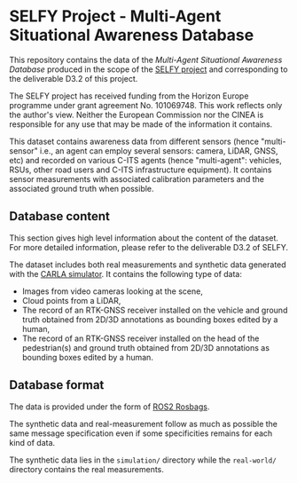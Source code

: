 # SELFY Project - Multi-Agent Situational Awareness Database

This repository contains the data of the *Multi-Agent Situational
Awareness Database* produced in the scope of the [SELFY
project](https://selfy-project.eu/) and corresponding to the deliverable
D3.2 of this project.

The SELFY project has received funding from the Horizon Europe programme
under grant agreement No. 101069748. This work reflects only the
author's view. Neither the European Commission nor the CINEA is
responsible for any use that may be made of the information it contains.

This dataset contains awareness data from different sensors (hence
"multi-sensor" i.e., an agent can employ several sensors: camera, LiDAR,
GNSS, etc) and recorded on various C-ITS agents (hence "multi-agent":
vehicles, RSUs, other road users and C-ITS infrastructure equipment). It
contains sensor measurements with associated calibration parameters and
the associated ground truth when possible. 



## Database content

This section gives high level information about the content of the
dataset. For more detailed information, please refer to the deliverable
D3.2 of SELFY.

The dataset includes both real measurements and synthetic data generated
with the [CARLA simulator](https://carla.org/). It contains the
following type of data: 

* Images from video cameras looking at the scene,
* Cloud points from a LiDAR,
* The record of an RTK-GNSS receiver installed on the vehicle and
  ground truth obtained from 2D/3D annotations as bounding boxes edited
  by a human,
* The record of an RTK-GNSS receiver installed on the head of the
  pedestrian(s) and ground truth obtained from 2D/3D annotations as
  bounding boxes edited by a human.


## Database format

The data is provided under the form of [ROS2
Rosbags](http://wiki.ros.org/Bags/Format/2.0). 

The synthetic data and real-measurement follow as much as possible the
same message specification even if some specificities remains for each
kind of data.

The synthetic data lies in the `simulation/` directory while the
`real-world/` directory contains the real measurements.